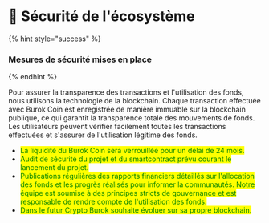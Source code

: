 # 🔐 Sécurité de l'écosystème

{% hint style="success" %}
### Mesures de sécurité mises en place
{% endhint %}

Pour assurer la transparence des transactions et l'utilisation des fonds, nous utilisons la technologie de la blockchain. Chaque transaction effectuée avec Burok Coin est enregistrée de manière immuable sur la blockchain publique, ce qui garantit la transparence totale des mouvements de fonds. Les utilisateurs peuvent vérifier facilement toutes les transactions effectuées et s'assurer de l'utilisation légitime des fonds.

* <mark style="color:green;">La liquidité du Burok Coin sera verrouillée pour un délai de 24 mois.</mark>
* <mark style="color:green;">Audit de sécurité du projet et du smartcontract prévu courant le lancement du projet.</mark>
* <mark style="color:green;">Publications régulières des rapports financiers détaillés sur l'allocation des fonds et les progrès réalisés pour informer la communautés. Notre équipe est soumise à des principes stricts de gouvernance et est responsable de rendre compte de l'utilisation des fonds.</mark>
* <mark style="color:green;">Dans le futur Crypto Burok souhaite évoluer sur sa propre blockchain.</mark>
